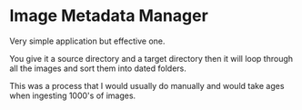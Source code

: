 # Image Metadata Manager

Very simple application but effective one.

You give it a source directory and a target directory then it will loop through all the images and sort them into dated folders.

This was a process that I would usually do manually and would take ages when ingesting 1000's of images.